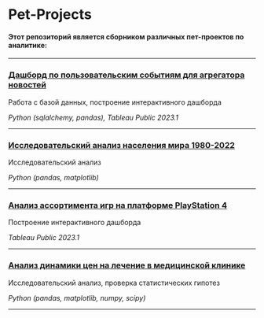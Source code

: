 # Pet-Projects

#### Этот репозиторий является сборником различных пет-проектов по аналитике:

____
### [Дашборд по пользовательским событиям для агрегатора новостей](https://github.com/sfedoreev/Pet-Projects/tree/main/%D0%AF%D0%BD%D0%B4%D0%B5%D0%BA%D1%81%20%D0%94%D0%B7%D0%B5%D0%BD)

Работа с базой данных, построение интерактивного дашборда

*Python (sqlalchemy, pandas), Tableau Public 2023.1*
___
### [Исследовательский анализ населения мира 1980-2022](https://github.com/sfedoreev/Pet-Projects/tree/main/%D0%98%D1%81%D1%81%D0%BB%D0%B5%D0%B4%D0%BE%D0%B2%D0%B0%D1%82%D0%B5%D0%BB%D1%8C%D1%81%D0%BA%D0%B8%D0%B9%20%D0%B0%D0%BD%D0%B0%D0%BB%D0%B8%D0%B7%20%D0%BD%D0%B0%D1%81%D0%B5%D0%BB%D0%B5%D0%BD%D0%B8%D1%8F%20%D0%BC%D0%B8%D1%80%D0%B0%201980-2022)

Исследовательский анализ

*Python (pandas, matplotlib)*
____
### [Анализ ассортимента игр на платформе PlayStation 4](https://github.com/sfedoreev/Pet-Projects/tree/main/%D0%90%D0%BD%D0%B0%D0%BB%D0%B8%D0%B7%20%D0%B0%D1%81%D1%81%D0%BE%D1%80%D1%82%D0%B8%D0%BC%D0%B5%D0%BD%D1%82%D0%B0%20%D0%B8%D0%B3%D1%80%20%D0%BD%D0%B0%20%D0%BF%D0%BB%D0%B0%D1%82%D1%84%D0%BE%D1%80%D0%BC%D0%B5%20PlayStation%204)

Построение интерактивного дашборда

*Tableau Public 2023.1*
____
### [Анализ динамики цен на лечение в медицинской клинике](https://github.com/sfedoreev/Pet-Projects/tree/main/%D0%90%D0%BD%D0%B0%D0%BB%D0%B8%D0%B7%20%D0%B4%D0%B8%D0%BD%D0%B0%D0%BC%D0%B8%D0%BA%D0%B8%20%D1%86%D0%B5%D0%BD%20%D0%BD%D0%B0%20%D0%BB%D0%B5%D1%87%D0%B5%D0%BD%D0%B8%D0%B5%20%D0%B2%20%D0%BC%D0%B5%D0%B4%D0%B8%D1%86%D0%B8%D0%BD%D1%81%D0%BA%D0%BE%D0%B9%20%D0%BA%D0%BB%D0%B8%D0%BD%D0%B8%D0%BA%D0%B5)

Исследовательский анализ, проверка статистических гипотез

*Python (pandas, matplotlib, numpy, scipy)*
____
